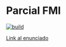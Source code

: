 # Parcial FMI

[![build](https://github.com/uqbar-project/parcial-fmi-haskell/actions/workflows/build.yml/badge.svg)](https://github.com/uqbar-project/parcial-fmi-haskell/actions/workflows/build.yml)

[Link al enunciado](https://drive.google.com/open?id=1l9UjDqVhLdeiON6rtXf7EwGU5JZvN2TWu5AJQzVmSwE)
